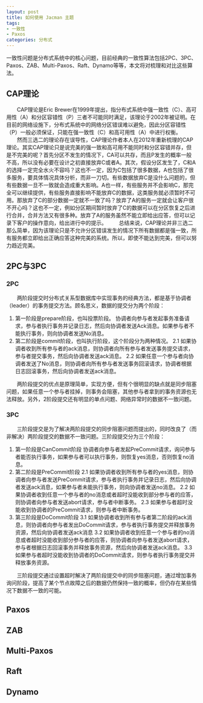 ```yaml
---
layout: post
title: 如何使用 Jacman 主题
tags:
- 一致性
- Paxos
categories: 分布式
---
```


一致性问题是分布式系统中的核心问题，目前经典的一致性算法包括2PC、3PC、Paxos、ZAB、Multi-Paxos、Raft、Dynamo等等，本文将对梳理和对比这些算法。

<!--more-->

## CAP理论
　　CAP理论是Eric Brewer在1999年提出，指分布式系统中强一致性（C）、高可用性（A）和分区容错性（P）三者不可能同时满足，该理论于2002年被证明。在目前的网络设施下，分布式系统中的网络分区错误难以避免，因此分区容错性（P）一般必须保证，只能在强一致性（C）和高可用性（A）中进行权衡。
　　然而三选二的理论存在误导性，CAP理论作者本人在2012年重新梳理的CAP理论。其实CAP理论只是说完美的强一致和高可用不能同时和分区容错并存，但是不完美的呢？首先分区不发生的情况下，CA可以共存，而且P发生的概率一般不高，所以没有必要在设计之初直接放弃C或者A。其次，假设分区发生了，C和A的选择一定完全水火不容吗？这也不一定，因为C包括了很多数据，A也包括了很多服务，要具体情况具体分析，而非一刀切。有些数据放弃C是没什么问题的，但有些数据一旦不一致就会造成重大影响。A也一样，有些服务并不会影响C，那完全可以继续提供，有些服务直接影响不能放弃C的数据，这类服务就必须暂时不可用。那放弃了C的部分数据一定就不一致了吗？放弃了A的服务一定就会让客户很不开心吗？这也不一定，例如分区期间暂时放弃了C的数据可以在分区恢复之后进行合并，合并方法又有很多种。放弃了A的服务虽然不能立即给出应答，但可以记录下客户的操作意向，给出进行中的提示。
　　总结来说，CAP理论并非三选二那么简单，因为该理论只是不允许分区错误发生的情况下所有数据都是强一致，所有服务都立即给出正确应答这种完美的系统。所以，即使不能达到完美，但可以努力趋近完美。
## 2PC与3PC
### 2PC
　　两阶段提交时分布式关系型数据库中实现事务的经典方法，都是基于协调者（leader）的事务提交方法。顾名思义，数据的提交分为两个阶段：
1. 第一阶段是prepare阶段，也叫投票阶段。
	协调者向参与者发起事务准备请求，参与者执行事务并记录日志，然后向协调者发送Ack消息。如果参与者不能执行事务，则向协调者发送No消息。
2. 第二阶段是commit阶段，也叫执行阶段，这个阶段分为两种情况。
2.1 如果协调者收到所有参与者的ack消息，则协调者向所有参与者发送事务提交请求，参与者提交事务，然后向协调者发送ack消息。
2.2 如果任意一个参与者向协调者发送了No消息，则协调者向所有参与者发送事务回滚请求，协调者根据日志回滚事务，然后向协调者发送ack消息。

　　两阶段提交的优点是原理简单，实现方便，但有个很明显的缺点就是同步阻塞问题，如果任意一个参与者挂掉，则事务会阻塞，其他参与者拿到的事务资源也无法释放。另外，2阶段提交还有明显的单点问题、网络异常时的数据不一致问题。

### 3PC
　　三阶段提交是为了解决两阶段提交的同步阻塞问题而提出的，同时改良了（而非解决）两阶段提交的数据不一致问题。三阶段提交分为三个阶段：
1. 第一阶段是CanCommit阶段
	协调者向参与者发起PreCommit请求，询问参与者能否执行事务，如果参与者可以执行事务，则恢复yes消息，否则恢复no消息。
2. 第二阶段是PreCommit阶段
	2.1 如果协调者收到所有参与者的yes消息，则协调者向参与者发送PreCommit请求，参与者执行事务并记录日志，然后向协调者发送ack消息，如果参与者未能执行事务，则向协调者发送no消息。
    2.2 如果协调者收到任意一个参与者的no消息或者超时没能收到部分参与者的应答，则协调者向参与者发送abort请求，参与者中断事务。
    2.3 如果参与者超时没能收到协调者的PreCommit请求，则参与者中断事务。
3. 第三阶段是DoCommit阶段
	3.1 如果协调者收到所有参与者第二阶段的ack消息，则协调者向参与者发出DoCommit请求，参与者执行事务提交并释放事务资源，然后向协调者发送ack消息
    3.2 如果协调者收到任意一个参与者的no消息或者超时没能收到部分参与者的应答，则协调者向参与者发送abort请求，参与者根据日志回滚事务并释放事务资源，然后向协调者发送ack消息。
    3.3 如果参与者超时没能收到协调者的DoCommit请求，则参与者执行事务提交并释放事务资源。

　　三阶段提交通过设置超时解决了两阶段提交中的同步阻塞问题，通过增加事务询问阶段，提高了某个节点故障之后的数据仍然保持一致的概率，但仍存在某些情况下数据不一致的可能。

## Paxos

## ZAB

## Multi-Paxos

## Raft

## Dynamo

